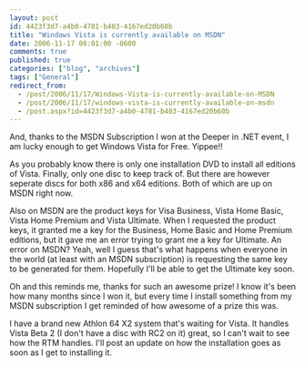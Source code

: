 ```yaml
---
layout: post
id: 4423f3d7-a4b0-4781-b403-4167ed20b60b
title: "Windows Vista is currently available on MSDN"
date: 2006-11-17 08:01:00 -0600
comments: true
published: true
categories: ["blog", "archives"]
tags: ["General"]
redirect_from: 
  - /post/2006/11/17/Windows-Vista-is-currently-available-on-MSDN
  - /post/2006/11/17/windows-vista-is-currently-available-on-msdn
  - /post.aspx?id=4423f3d7-a4b0-4781-b403-4167ed20b60b
---
```

<!-- more -->
<P>And, thanks to the MSDN Subscription I won at the Deeper in .NET event, I am lucky enough to get Windows Vista for Free. Yippee!!</P>
<P>As you probably know there is only one installation DVD to install all editions of Vista. Finally, only one disc to keep track of. But there are however seperate discs for both x86 and x64 editions. Both of which are up on MSDN right now.</P>
<P>Also on MSDN are the product keys for Visa Business, Vista Home Basic, Vista Home Premium and Vista Ultimate. When I requested the product keys, it granted me a key for the Business, Home Basic and Home Premium editions, but it gave me an error trying to grant me a key for Ultimate. An error on MSDN? Yeah, well I guess that's what happens when everyone in the world (at least with an MSDN subscription) is requesting the same key to be generated for them. Hopefully I'll be able to get the Ultimate key soon.</P>
<P>Oh and this reminds me, thanks for such an awesome prize! I know it's been how many months since I won it, but every time I install something from my MSDN subscription I get reminded of how awesome of a prize this was.</P>
<P>I have a brand new Athlon 64 X2 system&nbsp;that's waiting for Vista. It handles Vista Beta 2 (I don't have a disc with RC2 on it) great, so I can't wait to see how the RTM handles. I'll post an update on how the installation goes as soon as I get to installing it.</P>
